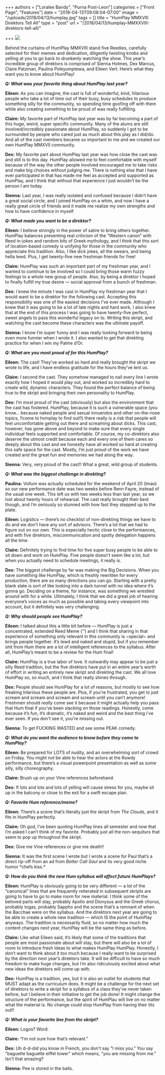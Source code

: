 +++
authors = ["Loralee Bandy", "Purna Post-Leon"]
categories = ["Front Page", "Features"]
date = "2018-04-13T09:08:04-07:00"
image = "/uploads/2018/04/13/humplay.jpg"
tags = []
title = "HumPlay MMXVIII Direktors Tell All"
type = "post"
url = "/2018/04/13/humplay-MMXXVIII-direktors-tell-all/"

+++
![](/uploads/2018/04/13/humplay.jpg)

Behind the curtains of HumPlay MMXVIII stand five Reedies, carefully selected for their memes and dedication, diligently twisting knobs and yelling at you to go back to drunkenly watching the show. This year’s incredible group of direktors is comprised of Sienna Holmes, Dex Marcus, Claire Patzman, Paulina Poleyumptewa, and Eileen Vert. Here’s what they want you to know about HumPlay!

**_Q: What was your favorite thing about HumPlay last year?_**

**Eileen:** As you can imagine, the cast is full of wonderful, kind, hilarious people who take a lot of time out of their busy, busy schedules to produce something silly for the community, so spending time goofing off with them while also creating something to be proud of was really fulfilling.

**Claire:** My favorite part of HumPlay last year was by far becoming a part of this huge, weird, super specific community. Many of the alums are still involved/incredibly passionate about HumPlay, so suddenly I got to be surrounded by people who cared just as much about this play as I did/do. And all of the cast members became so important to me and we created our own HumPlay MMXVII community.

**Dex:** My favorite part about HumPlay last year was how close the cast was and still is to this day. HumPlay allowed me to feel comfortable with myself because of the way the other people involved encouraged me to take risks and make big choices without judging me. There is nothing else that I have ever participated in that has made me feel as accepted and supported as HumPlay, and I think that without that experience I just wouldn’t be the person I am today.

**Sienna:** Last year, I was really isolated and confused because I didn’t have a great social circle, and I joined HumPlay on a whim, and now I have a really great circle of friends and it made me realize my own strengths and how to have confidence in myself

**_Q: What made you want to be a direktor?_**

**Eileen:** I believe strongly in the power of satire to bring others together. HumPlay balances presenting real criticism of the “Western canon” with Reed in-jokes and random bits of Greek mythology, and I think that this sort of location-based comedy is unifying for those in the community who appreciate this tradition. Also, I like dick jokes, all the swears, and being hella lewd. Plus, I get twenty-five new freshman friends for free!

**Claire:** HumPlay was such an important part of my freshman year, and I wanted to continue to be involved so I could bring those warm fuzzy feelings to a whole new group of people. Also, by being a direktor I hoped to finally fulfill my true desire — social approval from a bunch of freshman.

**Dex:** I knew the minute I was cast in HumPlay my freshman year that I would want to be a direktor for the following cast. Accepting this responsibility was one of the easiest decisions I’ve ever made. Although I knew that it was going to be a lot of late nights and hard work, I also knew that at the end of this process I was going to have twenty-five perfect, sweet angels to pass this wonderful legacy on to. Writing this skript, and watching the cast become these characters was the ultimate payoff.

**Sienna:** I know I’m super funny and I was really looking forward to being even more funnier when I wrote it. I also wanted to get that direkting practice for when I win my Palme d’Or.

**_Q: What are you most proud of for this HumPlay?_**

**Eileen:** The cast! They’ve worked so hard and really brought the skript we wrote to life, and I have endless gratitude for the hours they’ve lent us.

**Claire:** I second the cast. They somehow managed to nail every line I wrote exactly how I hoped it would play out, and worked so incredibly hard to create wild, dynamic characters. They found the perfect balance of being true to the skript and bringing their own personality to HumPlay.

**Dex:** I’m most proud of the cast (obviously) but also the environment that the cast has fostered. HumPlay, because it is such a vulnerable space (you know… because naked people and sexual innuendos and other on-the-nose topics, !!come to hvmplay to find out!!) there really is a risk that people will feel uncomfortable getting out there and screaming about dicks. This cast, however, has gone above and beyond to make sure that every single individual feels supported and comfortable. Of course, my co-direktors also deserve the utmost credit because each and every one of them cares so deeply about this cast and we honestly have all worked so hard at creating this safe space for the cast. Mostly, I’m just proud of the work we have created and the great fun and memories we had along the way.

**Sienna:** Very, very proud of the cast!! What a great, wild group of students.

**_Q: What was the biggest challenge in direkting?_**

**Paulina:** Vollum was actually scheduled for the weekend of April 20 (lmao) so our new performance date was two weeks before Renn Fayre, instead of the usual one week. This left us with two weeks less than last year, so we lost about twenty hours of rehearsal. The cast really brought their best though, and I’m seriously so stunned with how fast they stepped up to the plate.

**Eileen:** Logistics — there’s no checklist of non-direkting things we have to do and we don’t have any sort of advisors. There’s a lot that we had to figure out on our own. This is especially hectic close to the performances, and with five direktors, miscommunication and spotty delegation happens all the time.

**Claire:** Definitely trying to find time for five super busy people to be able to sit down and work on HumPlay. Five people doesn’t seem like a lot, but when you actually need to schedule meetings, it really is.

**Dex:** The biggest challenge by far was making the Big Decisions. When you have something like HumPlay, which is freshly rewritten for every production, there are so many directions you can go. Starting with a pretty blank slate is sort of like looking into a dark tunnel with no idea where it’s gonna go. Deciding on a theme, for instance, was something we wrestled around with for a while. Ultimately, I think that we did a great job of hearing everyone’s voices as much as possible and taking every viewpoint into account, but it definitely was very challenging.

**_Q: Why should people see HumPlay?_**

**Eileen:** I talked about this a little bit before — HumPlay is just a concentrated, extended Reed Meme (™) and I think that sharing in that experience of something only relevant in this community is \~special\~ and brings people together. It’s lewd and naked and stupid, but if you remember shit from Hum there are a lot of intelligent references to the syllabus. After all, HumPlay’s meant to be a review for the Hum final!

**Claire:** HumPlay is a true labor of love. It outwardly may appear to be just a silly Reed tradition, but the five direktors have put in an entire year’s worth of effort in writing an entirely new skript and direkting the cast. We all love HumPlay so, so much, and I think that really shines through.

**Dex:** People should see HumPlay for a lot of reasons, but mostly to see how freaking hilarious these people are. Plus, if you're frustrated, you get to just scream and scream and scream and scream until you can’t anymore! Freshmen should _really_ come see it because it might actually help you pass that Hum final if you’ve been slacking on those readings. Honestly, come because it’s fun, it’s dramatic, it’s naked and weird and the best thing i've ever seen. If you don't see it, you're missing out.

**Sienna:** To get FUCKING WASTED and see some PEAK comedy.

**_Q: What do you want the audience to know before they come to HumPlay?_**

**Eileen:** Be prepared for LOTS of nudity, and an overwhelming sort of crowd on Friday. You might not be able to hear the actors at the Rowdy performance, but there’s a visual powerpoint presentation as well as some silly, silly choreography.

**Claire:** Brush up on your Vine references beforehand.

**Dex:** If lots and lots and lots of yelling will cause stress for you, maybe sit up in the balcony or close to the exit for a swift escape plan.

**_Q: Favorite Hum reference/meme?_**

**Eileen:** There’s a scene that’s literally just the skript from _The Clouds_, and it fits in HumPlay perfectly.

**Claire:** Oh god, I’ve been quoting HumPlay lines all semester and now that I’m asked I can’t think of my favorite. Probably just all the non-sequiturs that seem to pop up throughout the skript.

**Dex:** Give me Vine references or give me death!!

**Sienna:** It was the first scene I wrote but I wrote a scene for Paul that’s a direct rip-off from an ad from _Better Call Saul_ and its very good niche humor \*chefs kiss.\*

**_Q: How do you think the new Hum syllabus will affect future HumPlays?_**

**Eileen:** HumPlay is obviously going to be very different — a lot of the “canonical” lines that are frequently reiterated in subsequent skripts are going to have to go to make room for new material. I think some of the beloved parts will stay, probably Apollo and Dionysus and the Greek chorus, probably togas, probably Sappho and the scene that’s a remnant of when the Bacchae were on the syllabus. And the direktors next year are going to be able to create a whole new tradition — which IS the point of HumPlay anyways. The tradition is necessarily fluid, so no matter how much the content changes next year, HumPlay will be the same thing as before.

**Claire:** Like what Eileen said, it’s likely that some of the traditions that people are most passionate about will stay, but there will also be a lot of room to introduce fresh ideas to what makes HumPlay HumPlay. Honestly, I don’t want to think about it too much because I really want to be surprised by the direction next year’s direktors take. It will be difficult to have so much freedom to make huge changes, but I’m also ridiculously excited about what new ideas the direktors will come up with.

**Dex:** HumPlay is a tradition, yes, but it is also an outlet for students that MUST adapt as the curriculum does. It might be a challenge for the next set of direktors to write a skript for a syllabus of a class they’ve never taken before, but I believe in their initiative to get the job done! It might change the structure of the performance, but the spirit of HumPlau will live on no matter what the material is. No change could stop HumPlay from having their tits out!!

**_Q: What is your favorite line from the skript?_**

**Eileen:** Logos? Word.

**Claire:** “I’m not sure how that’s relevant.”

**Dex:** Uh d-d-did you know in French, you don't say "I miss you." You say "baguette baguette eiffel tower" which means, "you are missing from me." Isn't that amazing?

**Sienna:** Pee is stored in the balls.